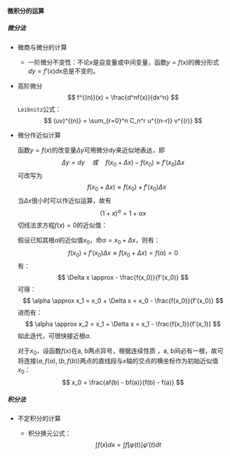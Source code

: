 #### 微积分的运算

##### 微分法

- 微商与微分的计算
  - 一阶微分不变性：不论$x$是自变量或中间变量，函数$y = f(x)$的微分形式$dy = f'(x)dx$总是不变的。

- 高阶微分
  $$
  f^{(n)}(x) = \frac{d^nf(x)}{dx^n}
  $$
  `Leibnitz`公式：
  $$
  (uv)^{(n)} = \sum_{r=0}^n C_n^r u^{(n-r)} v^{(r)}
  $$

- 微分作近似计算

  函数$y = f(x)$的改变量$\Delta y$可用微分$dy$来近似地表达，即
  $$
  \Delta y = dy \quad 或 \quad f(x_0 + \Delta x) - f(x_0) \approx f'(x_0)\Delta x
  $$
  可改写为
  $$
  \quad f(x_0 + \Delta x) \approx f(x_0) + f'(x_0)\Delta x
  $$
  当$\Delta x$很小时可以作近似运算，故有
  $$
  (1 + x)^\alpha = 1 + \alpha x
  $$
  切线法求方程$f(x) = 0$的近似值：

  假设已知其根$\alpha$的近似值$x_0$，命$\alpha = x_0 + \Delta x$，则有：
  $$
  f(x_0) + f'(x_0)\Delta x \approx f(x_0 + \Delta x) = f(\alpha) = 0
  $$
  有：
  $$
  \Delta x \approx - \frac{f(x_0)}{f'(x_0)}
  $$
  可得：
  $$
  \alpha \approx x_1 = x_0 + \Delta x = x_0 - \frac{f(x_0)}{f'(x_0)}
  $$
  进而有：
  $$
  \alpha \approx x_2 = x_1 + \Delta x = x_1 - \frac{f(x_1)}{f'(x_1)}
  $$
  如此迭代，可很快接近根$\alpha$.

  对于$x_0$，设函数$f(x)$在a, b两点异号，根据连续性质 ，a, b间必有一根，故可将连接$(a, f(a), (b, f(b))$两点的直线段与$x$轴的交点的横坐标作为初始近似值$x_0$：
  $$
  x_0 = \frac{af(b) - bf(a)}{f(b) - f(a)}
  $$

##### 积分法

- 不定积分的计算

  - 积分换元公式：
    $$
    \int f(x)dx = \int f[\varphi(t)]\varphi'(t)dt
    $$
    

